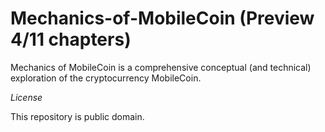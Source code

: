 # Mechanics-of-MobileCoin (Preview 4/11 chapters)

Mechanics of MobileCoin is a comprehensive conceptual (and technical) exploration of the cryptocurrency MobileCoin.


*License*

This repository is public domain.